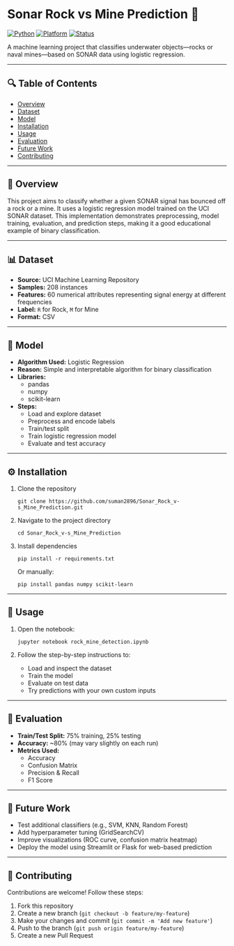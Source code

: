 # Sonar Rock vs Mine Prediction 🧭

[![Python](https://img.shields.io/badge/Python-3.9-blue.svg)](https://www.python.org/)
[![Platform](https://img.shields.io/badge/Platform-Jupyter-lightgrey.svg)](https://jupyter.org/)
[![Status](https://img.shields.io/badge/Status-Completed-brightgreen.svg)]()

A machine learning project that classifies underwater objects—rocks or naval mines—based on SONAR data using logistic regression.

---

## 🔍 Table of Contents

- [Overview](#overview)  
- [Dataset](#dataset)  
- [Model](#model)  
- [Installation](#installation)  
- [Usage](#usage)  
- [Evaluation](#evaluation)  
- [Future Work](#future-work)   
- [Contributing](#contributing)  

---

## 📌 Overview

This project aims to classify whether a given SONAR signal has bounced off a rock or a mine. It uses a logistic regression model trained on the UCI SONAR dataset. This implementation demonstrates preprocessing, model training, evaluation, and prediction steps, making it a good educational example of binary classification.

---

## 📊 Dataset

- **Source:** UCI Machine Learning Repository  
- **Samples:** 208 instances  
- **Features:** 60 numerical attributes representing signal energy at different frequencies  
- **Label:** `R` for Rock, `M` for Mine  
- **Format:** CSV

---

## 🧠 Model

- **Algorithm Used:** Logistic Regression  
- **Reason:** Simple and interpretable algorithm for binary classification  
- **Libraries:**  
  - pandas  
  - numpy  
  - scikit-learn  
- **Steps:**  
  - Load and explore dataset  
  - Preprocess and encode labels  
  - Train/test split  
  - Train logistic regression model  
  - Evaluate and test accuracy

---

## ⚙️ Installation

1. Clone the repository

   `git clone https://github.com/suman2896/Sonar_Rock_v-s_Mine_Prediction.git`

2. Navigate to the project directory

   `cd Sonar_Rock_v-s_Mine_Prediction`

3. Install dependencies

   `pip install -r requirements.txt`

   Or manually:

   `pip install pandas numpy scikit-learn`

---

## 🚀 Usage

1. Open the notebook:

   `jupyter notebook rock_mine_detection.ipynb`

2. Follow the step-by-step instructions to:

   - Load and inspect the dataset  
   - Train the model  
   - Evaluate on test data  
   - Try predictions with your own custom inputs

---

## 📐 Evaluation

- **Train/Test Split:** 75% training, 25% testing  
- **Accuracy:** ~80% (may vary slightly on each run)  
- **Metrics Used:**  
  - Accuracy  
  - Confusion Matrix  
  - Precision & Recall  
  - F1 Score

---

## 🔭 Future Work

- Test additional classifiers (e.g., SVM, KNN, Random Forest)  
- Add hyperparameter tuning (GridSearchCV)  
- Improve visualizations (ROC curve, confusion matrix heatmap)  
- Deploy the model using Streamlit or Flask for web-based prediction

---


## 🤝 Contributing

Contributions are welcome! Follow these steps:

1. Fork this repository  
2. Create a new branch (`git checkout -b feature/my-feature`)  
3. Make your changes and commit (`git commit -m 'Add new feature'`)  
4. Push to the branch (`git push origin feature/my-feature`)  
5. Create a new Pull Request


